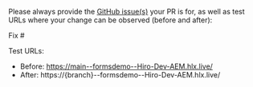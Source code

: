 Please always provide the [GitHub issue(s)](../issues) your PR is for, as well as test URLs where your change can be observed (before and after):

Fix #<gh-issue-id>

Test URLs:
- Before: https://main--formsdemo--Hiro-Dev-AEM.hlx.live/
- After: https://{branch}--formsdemo--Hiro-Dev-AEM.hlx.live/
